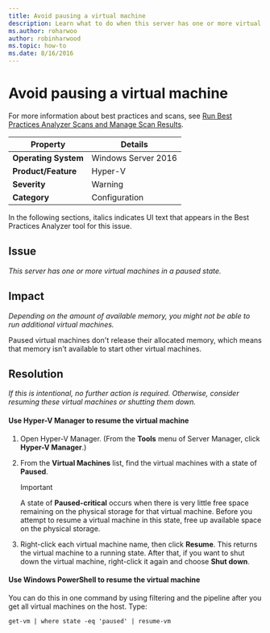 ```yaml
---
title: Avoid pausing a virtual machine
description: Learn what to do when this server has one or more virtual machines in a paused state.
ms.author: roharwoo
author: robinharwood
ms.topic: how-to
ms.date: 8/16/2016
---
```

# Avoid pausing a virtual machine

For more information about best practices and scans, see [Run Best Practices Analyzer Scans and Manage Scan Results](/previous-versions/windows/it-pro/windows-server-2012-R2-and-2012/hh831400(v=ws.11)).

|Property|Details|
|-|-|
|**Operating System**|Windows Server 2016|
|**Product/Feature**|Hyper-V|
|**Severity**|Warning|
|**Category**|Configuration|

In the following sections, italics indicates UI text that appears in the Best Practices Analyzer tool for this issue.

## Issue

*This server has one or more virtual machines in a paused state.*

## Impact

*Depending on the amount of available memory, you might not be able to run additional virtual machines.*

Paused virtual machines don't release their allocated memory, which means that memory isn't available to start other virtual machines.

## Resolution

*If this is intentional, no further action is required. Otherwise, consider resuming these virtual machines or shutting them down.*

#### Use Hyper-V Manager to resume the virtual machine

1.  Open Hyper-V Manager. (From the **Tools** menu of Server Manager, click **Hyper-V Manager**.)

2.  From the **Virtual Machines** list, find the virtual machines with a state of **Paused**.

    > [!IMPORTANT]
    > A state of **Paused-critical** occurs when there is very little free space remaining on the physical storage for that virtual machine. Before you attempt to resume a virtual machine in this state, free up available space on the physical storage.

3.  Right-click each virtual machine name, then click **Resume**. This returns the virtual machine to a running state. After that, if you want to shut down the virtual machine,  right-click it again and choose **Shut down**.

#### Use Windows PowerShell to resume the virtual machine

You can do this in one command by using filtering and the pipeline after you get all virtual machines on the host. Type:

```
get-vm | where state -eq 'paused' | resume-vm
```


